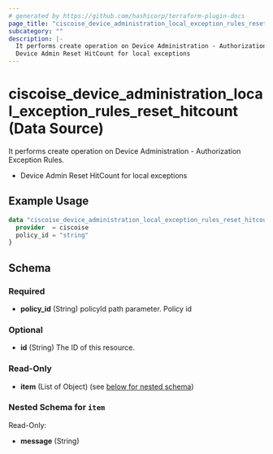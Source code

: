 ```yaml
---
# generated by https://github.com/hashicorp/terraform-plugin-docs
page_title: "ciscoise_device_administration_local_exception_rules_reset_hitcount Data Source - terraform-provider-ciscoise"
subcategory: ""
description: |-
  It performs create operation on Device Administration - Authorization Exception Rules.
  Device Admin Reset HitCount for local exceptions
---
```


# ciscoise_device_administration_local_exception_rules_reset_hitcount (Data Source)

It performs create operation on Device Administration - Authorization Exception Rules.

- Device Admin Reset HitCount for local exceptions

## Example Usage

```terraform
data "ciscoise_device_administration_local_exception_rules_reset_hitcount" "example" {
  provider  = ciscoise
  policy_id = "string"
}
```

<!-- schema generated by tfplugindocs -->
## Schema

### Required

- **policy_id** (String) policyId path parameter. Policy id

### Optional

- **id** (String) The ID of this resource.

### Read-Only

- **item** (List of Object) (see [below for nested schema](#nestedatt--item))

<a id="nestedatt--item"></a>
### Nested Schema for `item`

Read-Only:

- **message** (String)


